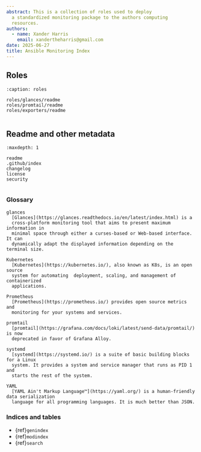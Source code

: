 ```yaml
---
abstract: This is a collection of roles used to deploy
  a standardized monitoring package to the authors computing
  resources.
authors:
  - name: Xander Harris
    email: xandertheharris@gmail.com
date: 2025-06-27
title: Ansible Monitoring Index
---
```


## Roles

```{toctree}
:caption: roles

roles/glances/readme
roles/promtail/readme
roles/exporters/readme
```

```{index} playbooks; ca

```

## Readme and other metadata

```{toctree}
:maxdepth: 1

readme
.github/index
changelog
license
security
```

```{index} metadata; repository

```

### Glossary

```{glossary}
glances
  [Glances](https://glances.readthedocs.io/en/latest/index.html) is a
  cross-platform monitoring tool that aims to present maximum information in
  minimal space through either a curses-based or Web-based interface. It can
  dynamically adapt the displayed information depending on the terminal size.

Kubernetes
  [Kubernetes](https://kubernetes.io/), also known as K8s, is an open source
  system for automating  deployment, scaling, and management of containerized
  applications.

Prometheus
  [Prometheus](https://prometheus.io/) provides open source metrics and
  monitoring for your systems and services.

promtail
  [promtail](https://grafana.com/docs/loki/latest/send-data/promtail/) is now
  deprecated in favor of Grafana Alloy.

systemd
  [systemd](https://systemd.io/) is a suite of basic building blocks for a Linux
  system. It provides a system and service manager that runs as PID 1 and
  starts the rest of the system.

YAML
  [YAML Ain't Markup Language™](https://yaml.org/) is a human-friendly data serialization
  language for all programming languages. It is much better than JSON.
```

### Indices and tables

- {ref}`genindex`
- {ref}`modindex`
- {ref}`search`
